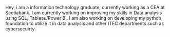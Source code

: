 Hey, i am a information technology graduate, currently working as a CEA at Scotiabank.
I am currently working on improving my skills in Data analysis using SQL, Tableau/Power Bi. I am also working on developing my python foundation to utilize it in data analysis and other ITEC departments such as cybersecuirty.
